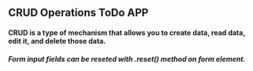 ## CRUD Operations ToDo APP

#### CRUD is a type of mechanism that allows you to create data, read data, edit it, and delete those data.

##### Form input fields can be reseted with .reset() method on form element.